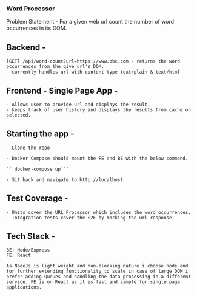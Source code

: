 ### Word Processor

Problem Statement - For a given web url count the number of word occurrences in its DOM.

## Backend -

    [GET] /api/word-count?url=https://www.bbc.com - returns the word occurrences from the give url's DOM.
    - currently handles url with content type text/plain & text/html

## Frontend - Single Page App -

    - Allows user to provide url and displays the result.
    - keeps track of user history and displays the results from cache on selected.

## Starting the app -

    - Clone the repo

    - Docker Compose should mount the FE and BE with the below command.

    ```docker-compose up```

    - Sit back and navigate to http://localhost

## Test Coverage -

    - Units cover the URL Processor which includes the word occurrences.
    - Integration tests cover the E2E by mocking the url response.

## Tech Stack -

    BE: Node/Express
    FE: React

    As NodeJs is light weight and non-blocking nature i choose node and for further extending functionality to scale in case of large DOM i prefer adding Queues and handling the data processing in a different service. FE is on React as it is fast and simple for single page applications.
